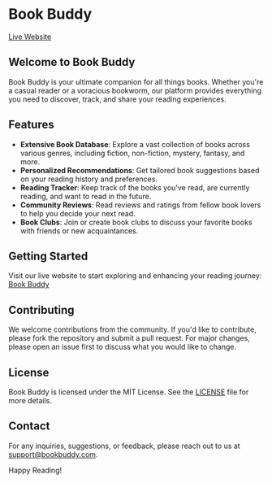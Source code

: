 # Book Buddy

[Live Website](https://b9a11-dc6d0.web.app)

## Welcome to Book Buddy

Book Buddy is your ultimate companion for all things books. Whether you're a casual reader or a voracious bookworm, our platform provides everything you need to discover, track, and share your reading experiences.

## Features

- **Extensive Book Database**: Explore a vast collection of books across various genres, including fiction, non-fiction, mystery, fantasy, and more.
- **Personalized Recommendations**: Get tailored book suggestions based on your reading history and preferences.
- **Reading Tracker**: Keep track of the books you've read, are currently reading, and want to read in the future.
- **Community Reviews**: Read reviews and ratings from fellow book lovers to help you decide your next read.
- **Book Clubs**: Join or create book clubs to discuss your favorite books with friends or new acquaintances.

## Getting Started

Visit our live website to start exploring and enhancing your reading journey: [Book Buddy](https://b9a11-dc6d0.web.app)

## Contributing

We welcome contributions from the community. If you'd like to contribute, please fork the repository and submit a pull request. For major changes, please open an issue first to discuss what you would like to change.

## License

Book Buddy is licensed under the MIT License. See the [LICENSE](LICENSE) file for more details.

## Contact

For any inquiries, suggestions, or feedback, please reach out to us at support@bookbuddy.com.

Happy Reading!
